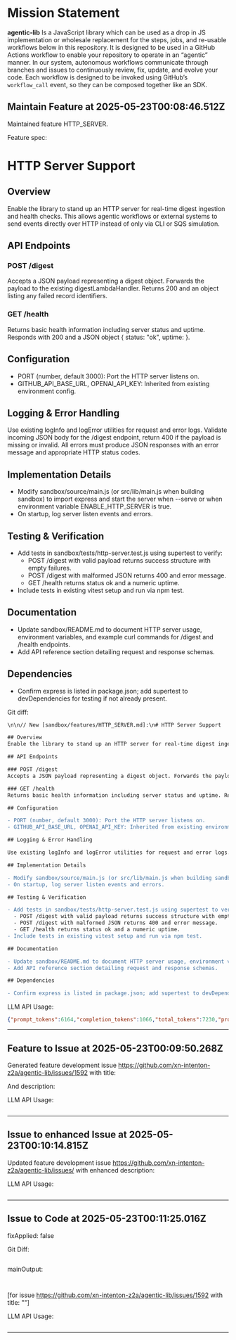 # Mission Statement

**agentic‑lib** Is a JavaScript library which can be used as a drop in JS implementation or wholesale replacement for 
the steps, jobs, and re-usable workflows below in this repository. It is designed to be used in a GitHub Actions 
workflow to enable your repository to operate in an “agentic” manner. In our system, autonomous workflows communicate
through branches and issues to continuously review, fix, update, and evolve your code. Each workflow is designed to be
invoked using GitHub’s `workflow_call` event, so they can be composed together like an SDK.
## Maintain Feature at 2025-05-23T00:08:46.512Z

Maintained feature HTTP_SERVER.

Feature spec:

# HTTP Server Support

## Overview
Enable the library to stand up an HTTP server for real-time digest ingestion and health checks. This allows agentic workflows or external systems to send events directly over HTTP instead of only via CLI or SQS simulation.

## API Endpoints

### POST /digest
Accepts a JSON payload representing a digest object. Forwards the payload to the existing digestLambdaHandler. Returns 200 and an object listing any failed record identifiers.

### GET /health
Returns basic health information including server status and uptime. Responds with 200 and a JSON object { status: "ok", uptime: <seconds> }.

## Configuration

- PORT (number, default 3000): Port the HTTP server listens on.
- GITHUB_API_BASE_URL, OPENAI_API_KEY: Inherited from existing environment config.

## Logging & Error Handling

Use existing logInfo and logError utilities for request and error logs. Validate incoming JSON body for the /digest endpoint, return 400 if the payload is missing or invalid. All errors must produce JSON responses with an error message and appropriate HTTP status codes.

## Implementation Details

- Modify sandbox/source/main.js (or src/lib/main.js when building sandbox) to import express and start the server when --serve or when environment variable ENABLE_HTTP_SERVER is true.
- On startup, log server listen events and errors.

## Testing & Verification

- Add tests in sandbox/tests/http-server.test.js using supertest to verify:
  - POST /digest with valid payload returns success structure with empty failures.
  - POST /digest with malformed JSON returns 400 and error message.
  - GET /health returns status ok and a numeric uptime.
- Include tests in existing vitest setup and run via npm test.

## Documentation

- Update sandbox/README.md to document HTTP server usage, environment variables, and example curl commands for /digest and /health endpoints.
- Add API reference section detailing request and response schemas.

## Dependencies

- Confirm express is listed in package.json; add supertest to devDependencies for testing if not already present.


Git diff:

```diff
\n\n// New [sandbox/features/HTTP_SERVER.md]:\n# HTTP Server Support

## Overview
Enable the library to stand up an HTTP server for real-time digest ingestion and health checks. This allows agentic workflows or external systems to send events directly over HTTP instead of only via CLI or SQS simulation.

## API Endpoints

### POST /digest
Accepts a JSON payload representing a digest object. Forwards the payload to the existing digestLambdaHandler. Returns 200 and an object listing any failed record identifiers.

### GET /health
Returns basic health information including server status and uptime. Responds with 200 and a JSON object { status: "ok", uptime: <seconds> }.

## Configuration

- PORT (number, default 3000): Port the HTTP server listens on.
- GITHUB_API_BASE_URL, OPENAI_API_KEY: Inherited from existing environment config.

## Logging & Error Handling

Use existing logInfo and logError utilities for request and error logs. Validate incoming JSON body for the /digest endpoint, return 400 if the payload is missing or invalid. All errors must produce JSON responses with an error message and appropriate HTTP status codes.

## Implementation Details

- Modify sandbox/source/main.js (or src/lib/main.js when building sandbox) to import express and start the server when --serve or when environment variable ENABLE_HTTP_SERVER is true.
- On startup, log server listen events and errors.

## Testing & Verification

- Add tests in sandbox/tests/http-server.test.js using supertest to verify:
  - POST /digest with valid payload returns success structure with empty failures.
  - POST /digest with malformed JSON returns 400 and error message.
  - GET /health returns status ok and a numeric uptime.
- Include tests in existing vitest setup and run via npm test.

## Documentation

- Update sandbox/README.md to document HTTP server usage, environment variables, and example curl commands for /digest and /health endpoints.
- Add API reference section detailing request and response schemas.

## Dependencies

- Confirm express is listed in package.json; add supertest to devDependencies for testing if not already present.
```

LLM API Usage:

```json
{"prompt_tokens":6164,"completion_tokens":1066,"total_tokens":7230,"prompt_tokens_details":{"cached_tokens":0,"audio_tokens":0},"completion_tokens_details":{"reasoning_tokens":576,"audio_tokens":0,"accepted_prediction_tokens":0,"rejected_prediction_tokens":0}}
```
---

## Feature to Issue at 2025-05-23T00:09:50.268Z

Generated feature development issue https://github.com/xn-intenton-z2a/agentic-lib/issues/1592 with title:



And description:



LLM API Usage:

```json

```
---

## Issue to enhanced Issue at 2025-05-23T00:10:14.815Z

Updated feature development issue https://github.com/xn-intenton-z2a/agentic-lib/issues/ with enhanced description:



LLM API Usage:

```json

```
---

## Issue to Code at 2025-05-23T00:11:25.016Z

fixApplied: false



Git Diff:

```

```
mainOutput:
```


```
[for issue https://github.com/xn-intenton-z2a/agentic-lib/issues/1592 with title: ""]

LLM API Usage:

```json

```
---

